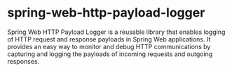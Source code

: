 # spring-web-http-payload-logger
Spring Web HTTP Payload Logger is a reusable library that enables logging of HTTP request and response payloads in Spring Web applications. It provides an easy way to monitor and debug HTTP communications by capturing and logging the payloads of incoming requests and outgoing responses.
